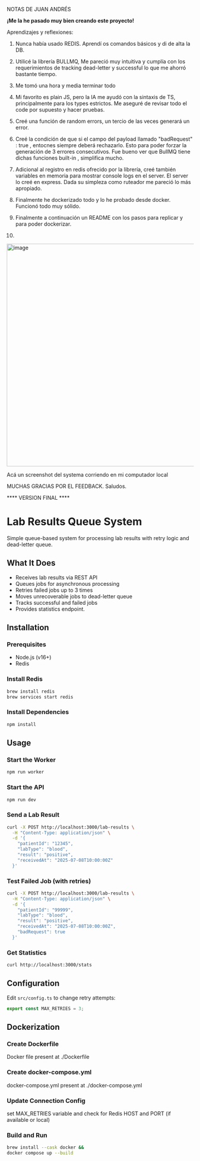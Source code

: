 NOTAS DE JUAN ANDRÉS

**¡Me la he pasado muy bien creando este proyecto!**

Aprendizajes y reflexiones:

1. Nunca había usado REDIS. Aprendí os comandos básicos y di de alta la DB.
2. Utilicé la librería BULLMQ, Me pareció muy intuitiva y cumplía con los requerimientos de tracking dead-letter y successful lo que me ahorró bastante tiempo.
3. Me tomó una hora y media terminar todo
4. Mi favorito es plain JS, pero la IA me ayudó con la sintaxis de TS, principalmente para los types estrictos. Me aseguré de revisar todo el code por supuesto y hacer pruebas.
5. Creé una función de random errors, un tercio de las veces generará un error.
6. Creé la condición de que si el campo del payload llamado "badRequest" : true , entocnes siempre deberá rechazarlo. Esto para poder forzar la generación de 3 errores consecutivos. Fue bueno ver que BullMQ tiene dichas funciones built-in , simplifica mucho.
7. Adicional al registro en redis ofrecido por la librería, creé también variables en memoria para mostrar console logs en el server. El server lo creé en express. Dada su simpleza como ruteador me pareció lo más apropiado.
8. Finalmente he dockerizado todo y lo he probado desde docker. Funcionó todo muy sólido.
9. Finalmente a continuación un README con los pasos para replicar y para poder dockerizar.

10. 
<img width="600" alt="image" src="https://github.com/user-attachments/assets/d4654324-51f1-4715-9780-abc9a145a575" />

Acá un screenshot del systema corriendo en mi computador local


MUCHAS GRACIAS POR EL FEEDBACK.
Saludos.


**** VERSION FINAL ****

# Lab Results Queue System

Simple queue-based system for processing lab results with retry logic and dead-letter queue.

## What It Does

- Receives lab results via REST API
- Queues jobs for asynchronous processing
- Retries failed jobs up to 3 times
- Moves unrecoverable jobs to dead-letter queue
- Tracks successful and failed jobs
- Provides statistics endpoint.

## Installation

### Prerequisites
- Node.js (v16+)
- Redis

### Install Redis
```bash
brew install redis
brew services start redis
```

### Install Dependencies
```bash
npm install
```

## Usage

### Start the Worker
```bash
npm run worker
```

### Start the API
```bash
npm run dev
```

### Send a Lab Result
```bash
curl -X POST http://localhost:3000/lab-results \
  -H "Content-Type: application/json" \
  -d '{
    "patientId": "12345",
    "labType": "blood",
    "result": "positive",
    "receivedAt": "2025-07-08T10:00:00Z"
  }'
```

### Test Failed Job (with retries)
```bash
curl -X POST http://localhost:3000/lab-results \
  -H "Content-Type: application/json" \
  -d '{
    "patientId": "99999",
    "labType": "blood",
    "result": "positive",
    "receivedAt": "2025-07-08T10:00:00Z",
    "badRequest": true
  }'
```

### Get Statistics
```bash
curl http://localhost:3000/stats
```

## Configuration

Edit `src/config.ts` to change retry attempts:
```typescript
export const MAX_RETRIES = 3;
```

## Dockerization

### Create Dockerfile
Docker file present at ./Dockerfile

### Create docker-compose.yml
docker-compose.yml present at ./docker-compose.yml

### Update Connection Config
set MAX_RETRIES variable and check for Redis HOST and PORT (if available or local)

### Build and Run
```bash
brew install --cask docker &&
docker compose up --build
```

